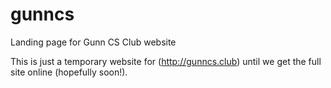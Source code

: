# gunncs
Landing page for Gunn CS Club website

This is just a temporary website for (http://gunncs.club) until we get the full site online (hopefully soon!).
